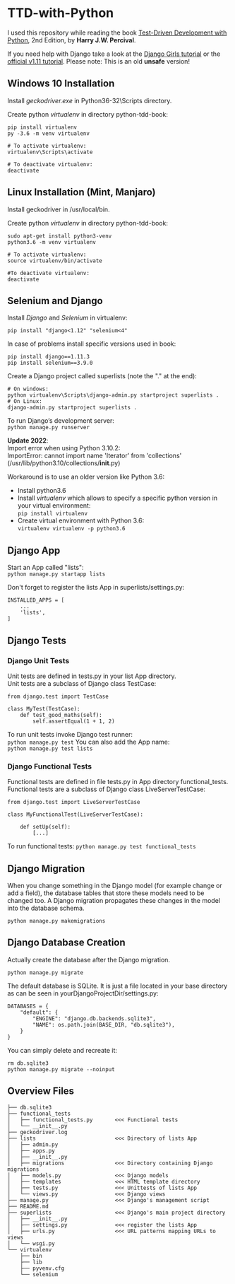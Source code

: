 # TTD-with-Python

I used this repository while reading the book [Test-Driven Development with Python](https://learning.oreilly.com/library/view/test-driven-development-with/9781491958698/), 2nd Edition, by **Harry J.W. Percival**.

If you need help with Django take a look at the [Django Girls tutorial](https://tutorial.djangogirls.org/en/) or the [official v1.11 tutorial](https://docs.djangoproject.com/en/1.11/intro/tutorial01/). Please note: This is an old **unsafe** version!


## Windows 10 Installation
Install *geckodriver.exe* in Python36-32\Scripts directory.

Create python *virtualenv* in directory python-tdd-book:
```
pip install virtualenv
py -3.6 -m venv virtualenv

# To activate virtualenv:
virtualenv\Scripts\activate

# To deactivate virtualenv:
deactivate
```

## Linux Installation (Mint, Manjaro)
Install geckodriver in /usr/local/bin.

Create python *virtualenv* in directory python-tdd-book:
```
sudo apt-get install python3-venv
python3.6 -m venv virtualenv

# To activate virtualenv:
source virtualenv/bin/activate

#To deactivate virtualenv:
deactivate
```

## Selenium and Django

Install *Django* and *Selenium* in virtualenv:
```
pip install "django<1.12" "selenium<4"
```

In case of problems install specific versions used in book:
```
pip install django==1.11.3
pip install selenium==3.9.0
```

Create a Django project called superlists (note the "." at the end):
```
# On windows:
python virtualenv\Scripts\django-admin.py startproject superlists .
# On Linux:
django-admin.py startproject superlists .
```

To run Django’s development server:  
`python manage.py runserver`    

**Update 2022**:  
Import error when using Python 3.10.2:  
ImportError: cannot import name 'Iterator' from 'collections' (/usr/lib/python3.10/collections/__init__.py)  

Workaround is to use an older version like Python 3.6:  
- Install python3.6  
- Install *virtualenv* which allows to specify a specific python version in your virtual environment:  
`pip install virtualenv`  
- Create virtual environment with Python 3.6:  
`virtualenv virtualenv -p python3.6`
  
  
## Django App

Start an App called "lists":  
`python manage.py startapp lists`

Don't forget to register the lists App in superlists/settings.py:
```
INSTALLED_APPS = [
	...
    'lists',
]
```


## Django Tests

### Django Unit Tests

Unit tests are defined in tests.py in your list App directory.  
Unit tests are a subclass of Django class TestCase:
```
from django.test import TestCase

class MyTest(TestCase):
    def test_good_maths(self):
        self.assertEqual(1 + 1, 2)
```

To run unit tests invoke Django test runner:  
`python manage.py test`
You can also add the App name:  
`python manage.py test lists`

### Django Functional Tests
Functional tests are defined in file tests.py in App directory functional_tests. 
Functional tests are a subclass of Django class LiveServerTestCase:

```
from django.test import LiveServerTestCase

class MyFunctionalTest(LiveServerTestCase):

    def setUp(self):
        [...]
```

To run functional tests:
`python manage.py test functional_tests`



## Django Migration
When you change something in the Django model (for example change or add a field), the database tables that store these models need to be changed too. A Django migration propagates these changes in the model into the database schema.

```
python manage.py makemigrations
```

## Django Database Creation
Actually create the database after the Django migration.
```
python manage.py migrate
```

The default database is SQLite. It is just a file located in your base directory as can be seen in yourDjangoProjectDir/settings.py:
```
DATABASES = {
    "default": {
        "ENGINE": "django.db.backends.sqlite3",
        "NAME": os.path.join(BASE_DIR, "db.sqlite3"),
    }
}
```
You can simply delete and recreate it:
```
rm db.sqlite3
python manage.py migrate --noinput
```

## Overview Files
```
├── db.sqlite3  
├── functional_tests
│   ├── functional_tests.py       <<< Functional tests
│   └── __init__.py  
├── geckodriver.log  
├── lists                         <<< Directory of lists App  
│   ├── admin.py  
│   ├── apps.py  
│   ├── __init__.py  
│   ├── migrations                <<< Directory containing Django migrations  
│   ├── models.py                 <<< Django models  
│   ├── templates                 <<< HTML template directory  
│   ├── tests.py                  <<< Unittests of lists App  
│   └── views.py                  <<< Django views  
├── manage.py                     <<< Django's management script  
├── README.md  
├── superlists                    <<< Django's main project directory  
│   ├── __init__.py  
│   ├── settings.py               <<< register the lists App  
│   ├── urls.py                   <<< URL patterns mapping URLs to views  
│   └── wsgi.py  
└── virtualenv  
    ├── bin  
    ├── lib  
    ├── pyvenv.cfg  
    └── selenium  
```